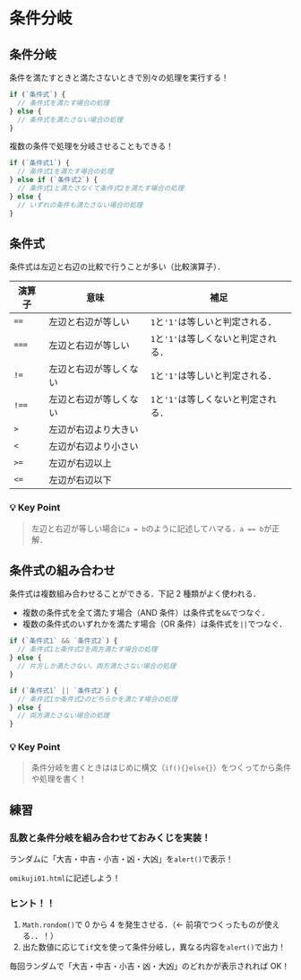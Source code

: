 # 条件分岐

## 条件分岐

条件を満たすときと満たさないときで別々の処理を実行する！

```js
if (`条件式`) {
  // 条件式を満たす場合の処理
} else {
  // 条件式を満たさない場合の処理
}
```

複数の条件で処理を分岐させることもできる！

```js
if (`条件式1`) {
  // 条件式1を満たす場合の処理
} else if (`条件式2`) {
  // 条件式1と満たさなくて条件式2を満たす場合の処理
} else {
  // いずれの条件も満たさない場合の処理
}
```

## 条件式

条件式は左辺と右辺の比較で行うことが多い（比較演算子）．

| 演算子 | 意味                   | 補足                                 |
| ------ | ---------------------- | ------------------------------------ |
| `==`   | 左辺と右辺が等しい     | `1`と`'1'`は等しいと判定される．     |
| `===`  | 左辺と右辺が等しい     | `1`と`'1'`は等しくないと判定される． |
| `!=`   | 左辺と右辺が等しくない | `1`と`'1'`は等しいと判定される．     |
| `!==`  | 左辺と右辺が等しくない | `1`と`'1'`は等しくないと判定される． |
| `>`    | 左辺が右辺より大きい   |                                      |
| `<`    | 左辺が右辺より小さい   |                                      |
| `>=`   | 左辺が右辺以上         |                                      |
| `<=`   | 左辺が右辺以下         |                                      |

### 💡 Key Point

> 左辺と右辺が等しい場合に`a = b`のように記述してハマる．`a == b`が正解．

## 条件式の組み合わせ

条件式は複数組み合わせることができる．下記 2 種類がよく使われる．

- 複数の条件式を全て満たす場合（AND 条件）は条件式を`&&`でつなぐ．
- 複数の条件式のいずれかを満たす場合（OR 条件）は条件式を`||`でつなぐ．

```js
if (`条件式1` && `条件式2`) {
  // 条件式1と条件式2を両方満たす場合の処理
} else {
  // 片方しか満たさない，両方満たさない場合の処理
}

if (`条件式1` || `条件式2`) {
  // 条件式1か条件式2のどちらかを満たす場合の処理
} else {
  // 両方満たさない場合の処理
}
```

### 💡 Key Point

> 条件分岐を書くときははじめに構文（`if(){}else{}`）をつくってから条件や処理を書く！

## 練習

### 乱数と条件分岐を組み合わせておみくじを実装！

ランダムに「大吉・中吉・小吉・凶・大凶」を`alert()`で表示！

`omikuji01.html`に記述しよう！

### ヒント！！

1. `Math.rondom()`で 0 から 4 を発生させる．（<- 前項でつくったものが使える．．！）
2. 出た数値に応じて`if`文を使って条件分岐し，異なる内容を`alert()`で出力！

毎回ランダムで「大吉・中吉・小吉・凶・大凶」のどれかが表示されれば OK！
